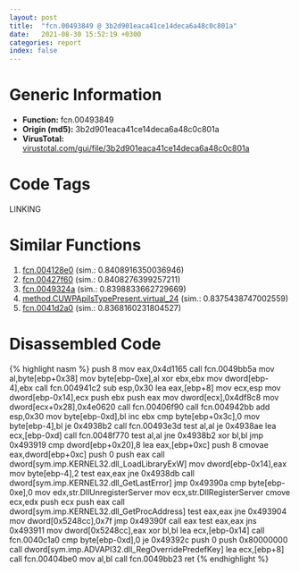 ```yaml
---
layout: post
title:  "fcn.00493849 @ 3b2d901eaca41ce14deca6a48c0c801a"
date:   2021-08-30 15:52:19 +0300
categories: report
index: false
---
```


# Generic Information
- **Function:** fcn.00493849
- **Origin (md5):** 3b2d901eaca41ce14deca6a48c0c801a
- **VirusTotal:** [virustotal.com/gui/file/3b2d901eaca41ce14deca6a48c0c801a][virustotal_ref]

# Code Tags
<span class="tag" id="LINKING">LINKING</span>


# Similar Functions

1. [fcn.004128e0][similar_1_ref] (sim.: 0.8408916350036946)
2. [fcn.00427f60][similar_2_ref] (sim.: 0.8408276399257211)
3. [fcn.0049324a][similar_3_ref] (sim.: 0.8398833662729669)
4. [method.CUWPApiIsTypePresent.virtual\_24][similar_4_ref] (sim.: 0.8375438747002559)
5. [fcn.0041d2a0][similar_5_ref] (sim.: 0.8368160231804527)


# Disassembled Code

{% highlight nasm %}
push 8
mov eax,0x4d1165
call fcn.0049bb5a
mov al,byte[ebp+0x38]
mov byte[ebp-0xe],al
xor ebx,ebx
mov dword[ebp-4],ebx
call fcn.004941c2
sub esp,0x30
lea eax,[ebp+8]
mov ecx,esp
mov dword[ebp-0x14],ecx
push ebx
push eax
mov dword[ecx],0x4df8c8
mov dword[ecx+0x28],0x4e0620
call fcn.00406f90
call fcn.004942bb
add esp,0x30
mov byte[ebp-0xd],bl
inc ebx
cmp byte[ebp+0x3c],0
mov byte[ebp-4],bl
je 0x4938b2
call fcn.00493e3d
test al,al
je 0x4938ae
lea ecx,[ebp-0xd]
call fcn.0048f770
test al,al
jne 0x4938b2
xor bl,bl
jmp 0x493919
cmp dword[ebp+0x20],8
lea eax,[ebp+0xc]
push 8
cmovae eax,dword[ebp+0xc]
push 0
push eax
call dword[sym.imp.KERNEL32.dll_LoadLibraryExW]
mov dword[ebp-0x14],eax
mov byte[ebp-4],2
test eax,eax
jne 0x4938db
call dword[sym.imp.KERNEL32.dll_GetLastError]
jmp 0x49390a
cmp byte[ebp-0xe],0
mov edx,str.DllUnregisterServer
mov ecx,str.DllRegisterServer
cmove ecx,edx
push ecx
push eax
call dword[sym.imp.KERNEL32.dll_GetProcAddress]
test eax,eax
jne 0x493904
mov dword[0x5248cc],0x7f
jmp 0x49390f
call eax
test eax,eax
jns 0x493911
mov dword[0x5248cc],eax
xor bl,bl
lea ecx,[ebp-0x14]
call fcn.0040c1a0
cmp byte[ebp-0xd],0
je 0x49392c
push 0
push 0x80000000
call dword[sym.imp.ADVAPI32.dll_RegOverridePredefKey]
lea ecx,[ebp+8]
call fcn.00404be0
mov al,bl
call fcn.0049bb23
ret 
{% endhighlight %}


[similar_1_ref]: /report/fcn.004128e0@279a61b1e76da49531f1f16fd1102a2d
[similar_2_ref]: /report/fcn.00427f60@17d73cbafe6dd96dd6f2291fab06fbb5
[similar_3_ref]: /report/fcn.0049324a@3b2d901eaca41ce14deca6a48c0c801a
[similar_4_ref]: /report/method.CUWPApiIsTypePresent.virtual_24@3b2d901eaca41ce14deca6a48c0c801a
[similar_5_ref]: /report/fcn.0041d2a0@be7fba7cc724acf4ae2900d99e0fc9c3
[virustotal_ref]: https://www.virustotal.com/gui/file/3b2d901eaca41ce14deca6a48c0c801a
